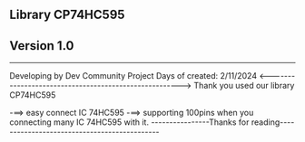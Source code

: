## Library CP74HC595
## Version 1.0
----------------------------------------
Developing by Dev Community Project
Days of created: 2/11/2024
<------------------------------------------------------>
Thank you used our library CP74HC595

-==> easy connect IC 74HC595
-==> supporting 100pins when you connecting many IC 74HC595 with it.
----------------Thanks for reading---------------------------------------------
